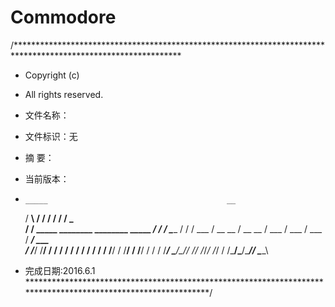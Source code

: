 # Commodore
 /**************************************************************************************************************
* Copyright (c) 
* All rights reserved.
* 文件名称：
* 文件标识：无
* 摘    要：
* 当前版本：
*                                     
      _____                                        __    
     / ____\                                      / /
    / /                                          / /      _    
   / /   _____  ________  ________  _____  _____/ /____  / \_______ 
  / /   / ___ \/ __  __ \/ __  __ \/ ___ \/ ___  / ___ \/ ___/ ___ \
 / /___/ /__/ / / / / / / / / / / / /__/ / /__/ / /__/ / /  / /____/
 \____/\_____/_/ /_/ /_/_/ /_/ / /\_____/\_____/\_____/_/   \_____\
                                                                                                                
* 完成日期:2016.6.1
**************************************************************************************************************/
